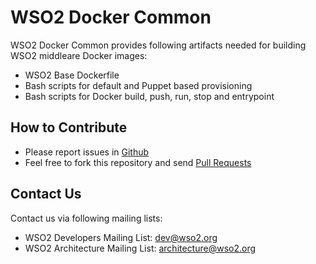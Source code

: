 # WSO2 Docker Common

WSO2 Docker Common provides following artifacts needed for building WSO2 middleare Docker images:

- WSO2 Base Dockerfile
- Bash scripts for default and Puppet based provisioning
- Bash scripts for Docker build, push, run, stop and entrypoint

## How to Contribute

* Please report issues in [Github](https://github.com/wso2/docker-common/issues)
* Feel free to fork this repository and send [Pull Requests](https://github.com/wso2/docker-common/pulls)

## Contact Us

Contact us via following mailing lists:

* WSO2 Developers Mailing List: dev@wso2.org
* WSO2 Architecture Mailing List: architecture@wso2.org
